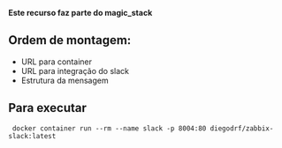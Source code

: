 **Este recurso faz parte do magic_stack**

## Ordem de montagem:

* URL para container
* URL para integração do slack
* Estrutura da mensagem

## Para executar

` docker container run --rm --name slack -p 8004:80 diegodrf/zabbix-slack:latest`